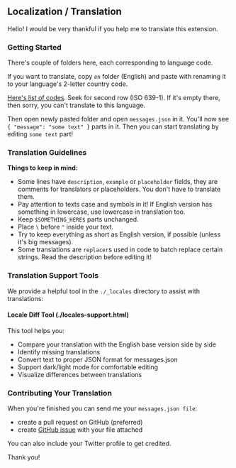 ## Localization / Translation

Hello! I would be very thankful if you help me to translate this extension.

### Getting Started

There's couple of folders here, each corresponding to language code.

If you want to translate, copy ``en`` folder (English) and paste with renaming it to your language's 2-letter country code.

[Here's list of codes](https://www.loc.gov/standards/iso639-2/php/code_list.php). Seek for second row (ISO 639-1). If it's empty there, then sorry, you can't translate to this language.

Then open newly pasted folder and open ``messages.json`` in it. You'll now see ``{ "message": "some text" }`` parts in it. Then you can start translating by editing ``some text`` part!

### Translation Guidelines

**Things to keep in mind:**
- Some lines have ``description``, ``example`` or ``placeholder`` fields, they are comments for translators or placeholders. You don't have to translate them.  
- Pay attention to texts case and symbols in it! If English version has something in lowercase, use lowercase in translation too.
- Keep ``$SOMETHING_HERE$`` parts unchanged.
- Place ``\`` before ``"`` inside your text.
- Try to keep everything as short as English version, if possible (unless it's big messages).
- Some translations are ``replacer``s used in code to batch replace certain strings. Read the description before editing it!

### Translation Support Tools

We provide a helpful tool in the `./_locales` directory to assist with translations:

#### Locale Diff Tool (./locales-support.html)
This tool helps you:
- Compare your translation with the English base version side by side
- Identify missing translations
- Convert text to proper JSON format for messages.json
- Support dark/light mode for comfortable editing
- Visualize differences between translations

### Contributing Your Translation

When you're finished you can send me your ``messages.json file``:
- create a pull request on GitHub (preferred)
- create [GitHub issue](https://github.com/dimdenGD/OldTwitter/issues) with your file attached

You can also include your Twitter profile to get credited.

Thank you!